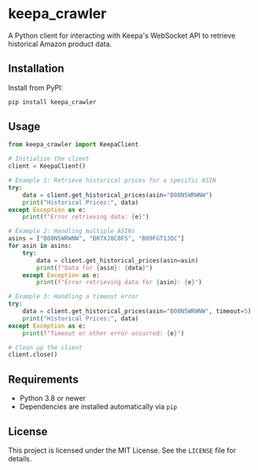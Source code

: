 # keepa_crawler

A Python client for interacting with Keepa's WebSocket API to retrieve historical Amazon product data.

## Installation

Install from PyPI:

```bash
pip install keepa_crawler
```

## Usage

```python
from keepa_crawler import KeepaClient

# Initialize the client
client = KeepaClient()

# Example 1: Retrieve historical prices for a specific ASIN
try:
    data = client.get_historical_prices(asin="B08N5WRWNW")
    print("Historical Prices:", data)
except Exception as e:
    print(f"Error retrieving data: {e}")

# Example 2: Handling multiple ASINs
asins = ["B08N5WRWNW", "B07XJ8C8F5", "B09FGT1JQC"]
for asin in asins:
    try:
        data = client.get_historical_prices(asin=asin)
        print(f"Data for {asin}: {data}")
    except Exception as e:
        print(f"Error retrieving data for {asin}: {e}")

# Example 3: Handling a timeout error
try:
    data = client.get_historical_prices(asin="B08N5WRWNW", timeout=5)
    print("Historical Prices:", data)
except Exception as e:
    print(f"Timeout or other error occurred: {e}")

# Clean up the client
client.close()
```

## Requirements

* Python 3.8 or newer
* Dependencies are installed automatically via `pip`

## License

This project is licensed under the MIT License. See the `LICENSE` file for details.

